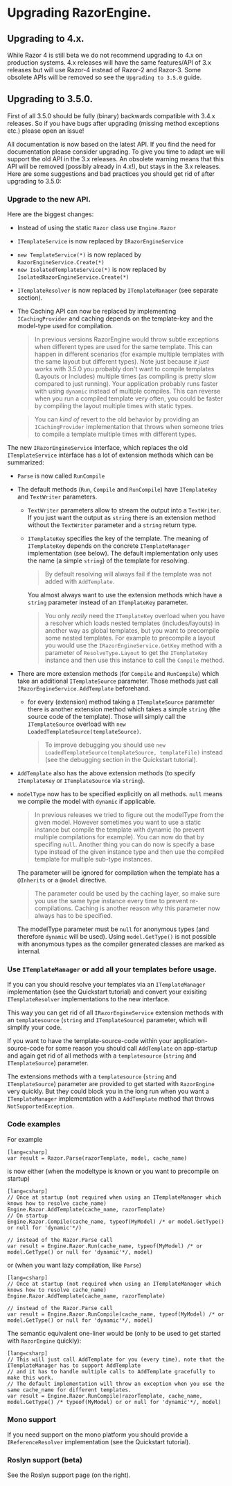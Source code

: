 ﻿# Upgrading RazorEngine.


## Upgrading to 4.x.

While Razor 4 is still beta we do not recommend upgrading to 4.x on production systems.
4.x releases will have the same features/API of 3.x releases but will use Razor-4 instead of Razor-2 and Razor-3.
Some obsolete APIs will be removed so see the `Upgrading to 3.5.0` guide.

## Upgrading to 3.5.0.

First of all 3.5.0 should be fully (binary) backwards compatible with 3.4.x releases. 
So if you have bugs after upgrading (missing method exceptions etc.) please open an issue!

All documentation is now based on the latest API. If you find the need for documentation please consider upgrading.
To give you time to adapt we will support the old API in the 3.x releases.
An obsolete warning means that this API will be removed (possibly already in 4.x!), but stays in the 3.x releases.
Here are some suggestions and bad practices you should get rid of after upgrading to 3.5.0:

### Upgrade to the new API.

Here are the biggest changes:

- Instead of using the static `Razor` class use `Engine.Razor`

- `ITemplateService` is now replaced by `IRazorEngineService` 
 * `new TemplateService(*)` is now replaced by `RazorEngineService.Create(*)` 
 * `new IsolatedTemplateService(*)` is now replaced by `IsolatedRazorEngineService.Create(*)` 

- `ITemplateResolver` is now replaced by `ITemplateManager` (see separate section).

- The Caching API can now be replaced by implementing `ICachingProvider` and caching depends on the template-key and the model-type used for compilation.
  > In previous versions RazorEngine would throw subtle exceptions when different types are used for the same template.
  > This can happen in different scenarios (for example multiple templates with the same layout but different types).
  > Note just because _it just works_ with 3.5.0 you probably don't want to compile templates (Layouts or Includes) multiple times (as compiling is pretty slow compared to just running).
  > Your application probably runs faster with using `dynamic` instead of multiple compiles.
  > This can reverse when you run a compiled template very often, you could be faster by compiling the layout multiple times with static types.

  > You can _kind of_ revert to the old behavior by providing an `ICachingProvider` implementation that throws when someone tries to compile a template multiple times with different types.

The new `IRazorEngineService` interface, which replaces the old `ITemplateService` interface has a lot of extension methods which can be summarized:

* `Parse` is now called `RunCompile`

* The default methods (`Run`, `Compile` and `RunCompile`) have `ITemplateKey` and `TextWriter` parameters.

  - `TextWriter` parameters allow to stream the output into a `TextWriter`. 
    If you just want the output as `string` there is an extension method without the `TextWriter` parameter and a
	`string` return type.
  - `ITemplateKey` specifies the key of the template. 
    The meaning of `ITemplateKey` depends on the concrete `ITemplateManager` implementation (see below).
	The default implementation only uses the name (a simple `string`) of the template for resolving.

	> By default resolving will always fail if the template was not added with `AddTemplate`.

    You almost always want to use the extension methods which have a `string` parameter
	instead of an `ITemplateKey` parameter.

	> You only _really_ need the `ITemplateKey` overload when you have a resolver which loads nested templates (includes/layouts) in another way as
	> global templates, but you want to precompile some nested templates.
	> For example to precompile a layout you would use the `IRazorEngineService.GetKey` method with a parameter of `ResolveType.Layout` to get the 
	> `ITemplateKey` instance and then use this instance to call the `Compile` method.


* There are more extension methods  (for `Compile` and `RunCompile`) which take an additional `ITemplateSource` parameter. 
  Those methods just call `IRazorEngineService.AddTemplate` beforehand.

  - for every (extension) method taking a `ITemplateSource` parameter there is another extension method which takes a simple `string`
    (the source code of the template). Those will simply call the `ITemplateSource` overload with `new LoadedTemplateSource(templateSource)`.
	> To improve debugging you should use `new LoadedTemplateSource(templateSource, templateFile)` instead (see the debugging section in the Quickstart tutorial).


* `AddTemplate` also has the above extension methods (to specify `ITemplateKey` or `ITemplateSource` via `string`).

* `modelType` now has to be specified explicitly on all methods. `null` means we compile the model with `dynamic` if applicable.
  > In previous releases we tried to figure out the modelType from the given model. 
  > However sometimes you want to use a static instance but compile the template with dynamic (to prevent multiple compilations for example).
  > You can now do that by specifing `null`.
  > Another thing you can do now is specify a base type instead of the given instance type and then use the compiled template for multiple sub-type instances.
  
  The parameter will be ignored for compilation when the template has a `@Inherits` or a `@model` directive. 
  > The parameter could be used by the caching layer, so make sure you use the same type instance every time to prevent re-compilations.
  > Caching is another reason why this parameter now always has to be specified.

  The modelType parameter must be `null` for anonymous types (and therefore `dynamic` will be used). 
  Using `model.GetType()` is not possible with anonymous types as the compiler generated classes are marked as internal.

### Use `ITemplateManager` or add all your templates before usage.

If you can you should resolve your templates via an `ITemplateManager` implementation (see the Quickstart tutorial) and convert your exisiting
`ITemplateResolver` implementations to the new interface.

This way you can get rid of all `IRazorEngineService` extension methods with an `templatesource` (`string` and `ITemplateSource`) parameter, which will simplify your code.

If you want to have the template-source-code within your application-source-code for some reason you should call `AddTemplate` on app-startup 
and again get rid of all methods with a `templatesource` (`string` and `ITemplateSource`) parameter.

The extensions methods with a `templatesource` (`string` and `ITemplateSource`) parameter are provided to get started with `RazorEngine` very quickly.
But they could block you in the long run when you want a `ITemplateManager` implementation with a `AddTemplate` method that throws `NotSupportedException`.

### Code examples

For example

    [lang=csharp]
    var result = Razor.Parse(razorTemplate, model, cache_name)

is now either (when the modeltype is known or you want to precompile on startup)

    [lang=csharp]
	// Once at startup (not required when using an ITemplateManager which knows how to resolve cache_name)
	Engine.Razor.AddTemplate(cache_name, razorTemplate)
	// On startup
	Engine.Razor.Compile(cache_name, typeof(MyModel) /* or model.GetType() or null for 'dynamic'*/)

	// instead of the Razor.Parse call
	var result = Engine.Razor.Run(cache_name, typeof(MyModel) /* or model.GetType() or null for 'dynamic'*/, model)

or (when you want lazy compilation, like `Parse`)

    [lang=csharp]
	// Once at startup (not required when using an ITemplateManager which knows how to resolve cache_name)
	Engine.Razor.AddTemplate(cache_name, razorTemplate)
	
	// instead of the Razor.Parse call
	var result = Engine.Razor.RunCompile(cache_name, typeof(MyModel) /* or model.GetType() or null for 'dynamic'*/, model)

The semantic equivalent one-liner would be (only to be used to get started with `RazorEngine` quickly):

    [lang=csharp]
	// This will just call AddTemplate for you (every time), note that the ITemplateManager has to support AddTemplate
	// and it has to handle multiple calls to AddTemplate gracefully to make this work.
	// The default implementation will throw an exception when you use the same cache_name for different templates.
	var result = Engine.Razor.RunCompile(razorTemplate, cache_name, model.GetType() /* typeof(MyModel) or or null for 'dynamic'*/, model)


### Mono support

If you need support on the mono platform you should provide a `IReferenceResolver` implementation (see the Quickstart tutorial).

### Roslyn support (beta)

See the Roslyn support page (on the right).